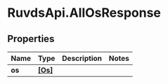 # RuvdsApi.AllOsResponse

## Properties

Name | Type | Description | Notes
------------ | ------------- | ------------- | -------------
**os** | [**[Os]**](Os.md) |  | 



